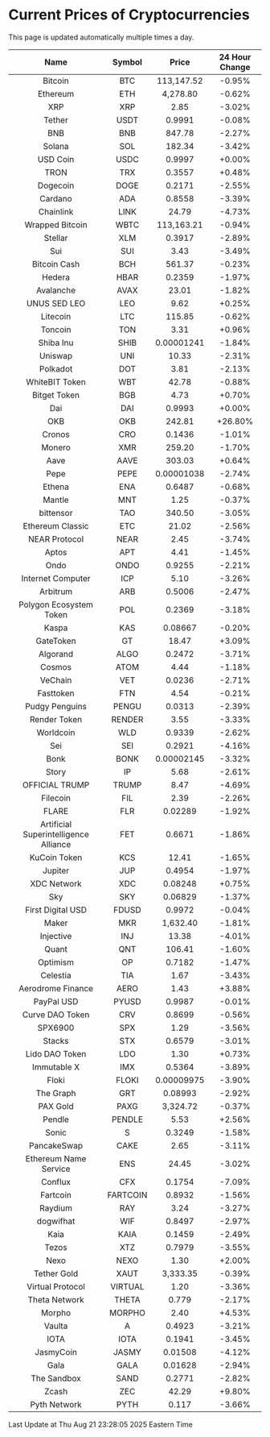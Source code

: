 # Current Prices of Cryptocurrencies
This page is updated automatically multiple times a day.

| Name | Symbol | Price | 24 Hour Change |
| :---: |:---:| :---: | :---: |
| Bitcoin | BTC | 113,147.52 | -0.95% |
| Ethereum | ETH | 4,278.80 | -0.62% |
| XRP | XRP | 2.85 | -3.02% |
| Tether | USDT | 0.9991 | -0.08% |
| BNB | BNB | 847.78 | -2.27% |
| Solana | SOL | 182.34 | -3.42% |
| USD Coin | USDC | 0.9997 | +0.00% |
| TRON | TRX | 0.3557 | +0.48% |
| Dogecoin | DOGE | 0.2171 | -2.55% |
| Cardano | ADA | 0.8558 | -3.39% |
| Chainlink | LINK | 24.79 | -4.73% |
| Wrapped Bitcoin | WBTC | 113,163.21 | -0.94% |
| Stellar | XLM | 0.3917 | -2.89% |
| Sui | SUI | 3.43 | -3.49% |
| Bitcoin Cash | BCH | 561.37 | -0.23% |
| Hedera | HBAR | 0.2359 | -1.97% |
| Avalanche | AVAX | 23.01 | -1.82% |
| UNUS SED LEO | LEO | 9.62 | +0.25% |
| Litecoin | LTC | 115.85 | -0.62% |
| Toncoin | TON | 3.31 | +0.96% |
| Shiba Inu | SHIB | 0.00001241 | -1.84% |
| Uniswap | UNI | 10.33 | -2.31% |
| Polkadot | DOT | 3.81 | -2.13% |
| WhiteBIT Token | WBT | 42.78 | -0.88% |
| Bitget Token | BGB | 4.73 | +0.70% |
| Dai | DAI | 0.9993 | +0.00% |
| OKB | OKB | 242.81 | +26.80% |
| Cronos | CRO | 0.1436 | -1.01% |
| Monero | XMR | 259.20 | -1.70% |
| Aave | AAVE | 303.03 | +0.64% |
| Pepe | PEPE | 0.00001038 | -2.74% |
| Ethena | ENA | 0.6487 | -0.68% |
| Mantle | MNT | 1.25 | -0.37% |
| bittensor | TAO | 340.50 | -3.05% |
| Ethereum Classic | ETC | 21.02 | -2.56% |
| NEAR Protocol | NEAR | 2.45 | -3.74% |
| Aptos | APT | 4.41 | -1.45% |
| Ondo | ONDO | 0.9255 | -2.21% |
| Internet Computer | ICP | 5.10 | -3.26% |
| Arbitrum | ARB | 0.5006 | -2.47% |
| Polygon Ecosystem Token | POL | 0.2369 | -3.18% |
| Kaspa | KAS | 0.08667 | -0.20% |
| GateToken | GT | 18.47 | +3.09% |
| Algorand | ALGO | 0.2472 | -3.71% |
| Cosmos | ATOM | 4.44 | -1.18% |
| VeChain | VET | 0.0236 | -2.71% |
| Fasttoken | FTN | 4.54 | -0.21% |
| Pudgy Penguins | PENGU | 0.0313 | -2.39% |
| Render Token | RENDER | 3.55 | -3.33% |
| Worldcoin | WLD | 0.9339 | -2.62% |
| Sei | SEI | 0.2921 | -4.16% |
| Bonk | BONK | 0.00002145 | -3.32% |
| Story | IP | 5.68 | -2.61% |
| OFFICIAL TRUMP | TRUMP | 8.47 | -4.69% |
| Filecoin | FIL | 2.39 | -2.26% |
| FLARE | FLR | 0.02289 | -1.92% |
| Artificial Superintelligence Alliance | FET | 0.6671 | -1.86% |
| KuCoin Token | KCS | 12.41 | -1.65% |
| Jupiter | JUP | 0.4954 | -1.97% |
| XDC Network | XDC | 0.08248 | +0.75% |
| Sky | SKY | 0.06829 | -1.37% |
| First Digital USD | FDUSD | 0.9972 | -0.04% |
| Maker | MKR | 1,632.40 | -1.81% |
| Injective | INJ | 13.38 | -4.01% |
| Quant | QNT | 106.41 | -1.60% |
| Optimism | OP | 0.7182 | -1.47% |
| Celestia | TIA | 1.67 | -3.43% |
| Aerodrome Finance | AERO | 1.43 | +3.88% |
| PayPal USD | PYUSD | 0.9987 | -0.01% |
| Curve DAO Token | CRV | 0.8699 | -0.56% |
| SPX6900 | SPX | 1.29 | -3.56% |
| Stacks | STX | 0.6579 | -3.01% |
| Lido DAO Token | LDO | 1.30 | +0.73% |
| Immutable X | IMX | 0.5364 | -3.89% |
| Floki | FLOKI | 0.00009975 | -3.90% |
| The Graph | GRT | 0.08993 | -2.92% |
| PAX Gold | PAXG | 3,324.72 | -0.37% |
| Pendle | PENDLE | 5.53 | +2.56% |
| Sonic | S | 0.3249 | -1.58% |
| PancakeSwap | CAKE | 2.65 | -3.11% |
| Ethereum Name Service | ENS | 24.45 | -3.02% |
| Conflux | CFX | 0.1754 | -7.09% |
| Fartcoin | FARTCOIN | 0.8932 | -1.56% |
| Raydium | RAY | 3.24 | -3.27% |
| dogwifhat | WIF | 0.8497 | -2.97% |
| Kaia | KAIA | 0.1459 | -2.49% |
| Tezos | XTZ | 0.7979 | -3.55% |
| Nexo | NEXO | 1.30 | +2.00% |
| Tether Gold | XAUT | 3,333.35 | -0.39% |
| Virtual Protocol | VIRTUAL | 1.20 | -3.36% |
| Theta Network | THETA | 0.779 | -2.17% |
| Morpho | MORPHO | 2.40 | +4.53% |
| Vaulta | A | 0.4923 | -3.21% |
| IOTA | IOTA | 0.1941 | -3.45% |
| JasmyCoin | JASMY | 0.01508 | -4.12% |
| Gala | GALA | 0.01628 | -2.94% |
| The Sandbox | SAND | 0.2771 | -2.82% |
| Zcash | ZEC | 42.29 | +9.80% |
| Pyth Network | PYTH | 0.117 | -3.66% |

Last Update at Thu Aug 21 23:28:05 2025 Eastern Time